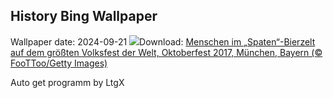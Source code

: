 ## History Bing Wallpaper
Wallpaper date: 2024-09-21
![](https://www.bing.com/th?id=OHR.SpatenBeerTent_DE-DE4425745255_UHD.jpg&w=1000)Download: [Menschen im „Spaten“-Bierzelt auf dem größten Volksfest der Welt, Oktoberfest 2017, München, Bayern (© FooTToo/Getty Images)](https://www.bing.com/th?id=OHR.SpatenBeerTent_DE-DE4425745255_UHD.jpg)

Auto get programm by LtgX
